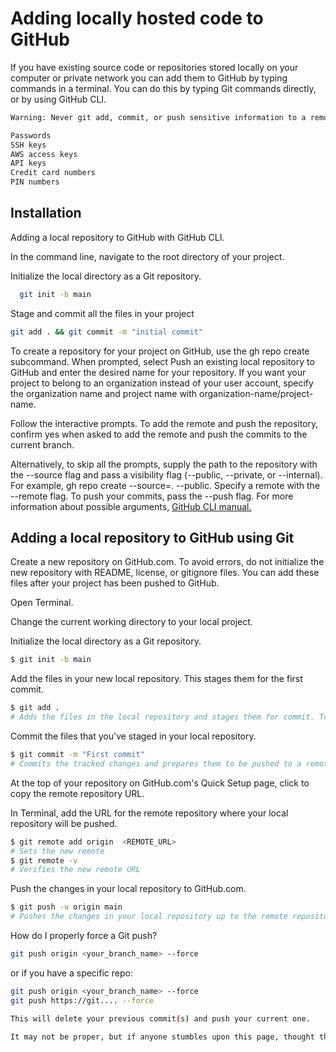 
# Adding locally hosted code to GitHub

If you have existing source code or repositories stored locally on your computer or private network you can add them to GitHub by typing commands in a terminal. You can do this by typing Git commands directly, or by using GitHub CLI.



```bash
Warning: Never git add, commit, or push sensitive information to a remote repository. Sensitive information can include, but is not limited to:

Passwords
SSH keys
AWS access keys
API keys
Credit card numbers
PIN numbers

```


## Installation

Adding a local repository to GitHub with GitHub CLI.

In the command line, navigate to the root directory of your project.

Initialize the local directory as a Git repository.

```bash
  git init -b main
```

Stage and commit all the files in your project
```bash
git add . && git commit -m "initial commit"
```  
To create a repository for your project on GitHub, use the gh repo create subcommand. When prompted, select Push an existing local repository to GitHub and enter the desired name for your repository. If you want your project to belong to an organization instead of your user account, specify the organization name and project name with organization-name/project-name.

Follow the interactive prompts. To add the remote and push the repository, confirm yes when asked to add the remote and push the commits to the current branch.

Alternatively, to skip all the prompts, supply the path to the repository with the --source flag and pass a visibility flag (--public, --private, or --internal). For example, gh repo create --source=. --public. Specify a remote with the --remote flag. To push your commits, pass the --push flag. For more information about possible arguments, 
[GitHub CLI manual.](https://cli.github.com/manual/gh_repo_create)

## Adding a local repository to GitHub using Git
Create a new repository on GitHub.com. To avoid errors, do not initialize the new repository with README, license, or gitignore files. You can add these files after your project has been pushed to GitHub.

Open Terminal.

Change the current working directory to your local project.

Initialize the local directory as a Git repository.
```bash
$ git init -b main
```
Add the files in your new local repository. This stages them for the first commit.
```bash
$ git add .
# Adds the files in the local repository and stages them for commit. To unstage a file, use 'git reset HEAD YOUR-FILE'.
```
Commit the files that you've staged in your local repository.
```bash
$ git commit -m "First commit"
# Commits the tracked changes and prepares them to be pushed to a remote repository. To remove this commit and modify the file, use 'git reset --soft HEAD~1' and commit and add the file again.
```
At the top of your repository on GitHub.com's Quick Setup page, click  to copy the remote repository URL.

In Terminal, add the URL for the remote repository where your local repository will be pushed.
```bash
$ git remote add origin  <REMOTE_URL> 
# Sets the new remote
$ git remote -v
# Verifies the new remote URL
```

Push the changes in your local repository to GitHub.com.
```bash
$ git push -u origin main
# Pushes the changes in your local repository up to the remote repository you specified as the origin
```

How do I properly force a Git push?
```bash
git push origin <your_branch_name> --force
```
or if you have a specific repo:
```bash
git push origin <your_branch_name> --force
git push https://git.... --force

This will delete your previous commit(s) and push your current one.

It may not be proper, but if anyone stumbles upon this page, thought they might want a simple solution...
```
